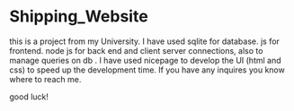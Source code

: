 # Shipping_Website

this is a project from my University.
I have used sqlite for  database.
js for frontend. 
node js for back end and client server connections, also to manage queries on db .
I have used nicepage to develop the UI (html and css) to speed up the development time. 
If you have any inquires you know where to reach me. 

good luck! 
